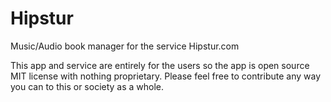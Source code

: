 # Hipstur

Music/Audio book manager for the service Hipstur.com

This app and service are entirely for the users so the app is open source MIT license with nothing proprietary. Please feel free to contribute any way you can to this or society as a whole.
